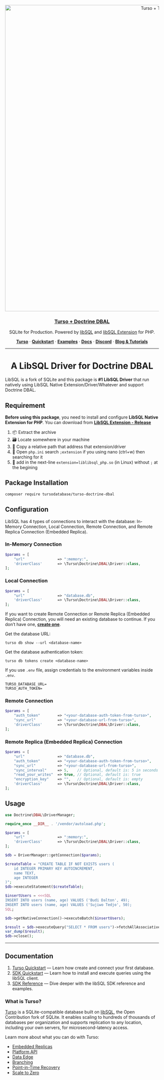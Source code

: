 <p align="center">
  <a href="https://github.com/darkterminal/turso-doctrine-dbal">
    <img alt="Turso + TypeScript" src="https://i.imgur.com/r009n2u.png" width="1000">
    <h3 align="center">Turso + Doctrine DBAL</h3>
  </a>
</p>

<p align="center">
  SQLite for Production. Powered by <a href="https://turso.tech/libsql">libSQL</a> and <a href="https://github.com/darkterminal/libsql-extension">libSQL Extension</a> for PHP.
</p>

<p align="center">
  <a href="https://turso.tech"><strong>Turso</strong></a> ·
  <a href="https://docs.turso.tech/sdk/php/orm/doctrine-dbal"><strong>Quickstart</strong></a> ·
  <a href="https://docs.turso.tech/sdk/php/orm/doctrine-dbal"><strong>Examples</strong></a> ·
  <a href="https://docs.turso.tech/sdk/php/orm/doctrine-dbal"><strong>Docs</strong></a> ·
  <a href="https://discord.com/invite/4B5D7hYwub"><strong>Discord</strong></a> ·
  <a href="https://blog.turso.tech/"><strong>Blog &amp; Tutorials</strong></a>
</p>

---

<h1 id="a-libsql-driver-for-doctrine" align="center">A LibSQL Driver for Doctrine DBAL</h1>

LibSQL is a fork of SQLite and this package is **#1 LibSQL Driver** that run natively using LibSQL Native Extension/Driver/Whatever and support Doctrine DBAL.

## Requirement

**Before using this package**, you need to install and configure **LibSQL Native Extension for PHP**. You can download from **[LibSQL Extension - Release](https://github.com/darkterminal/libsql-extension)**

1. 📦 Extract the archive
2. 🗃 Locate somewhere in your machine
3. 💽 Copy a relative path that address that extension/driver
4. 📂 Open `php.ini` search `;extension` if you using nano (ctrl+w) then searching for it
5. 📝 add in the next-line `extension=liblibsql_php.so` (in Linux) without `;` at the begining

## Package Installation

```bash
composer require tursodatabase/turso-doctrine-dbal
```

## Configuration

LibSQL has 4 types of connections to interact with the database: In-Memory Connection, Local Connection, Remote Connection, and Remote Replica Connection (Embedded Replica).

### In-Memory Connection

```php
$params = [
    "url"               => ":memory:",
    'driverClass'       => \Turso\Doctrine\DBAL\Driver::class,
];
```

### Local Connection

```php
$params = [
    "url"               => "database.db",
    'driverClass'       => \Turso\Doctrine\DBAL\Driver::class,
];
```

If you want to create Remote Connection or Remote Replica (Embedded Replica) Connection, you will need an existing database to continue. If you don’t have one, **[create one](https://docs.turso.tech/quickstart)**.

Get the database URL:
```shell
turso db show --url <database-name>
```

Get the database authentication token:
```shell
turso db tokens create <database-name>
```

If you use `.env` file, assign credentials to the environment variables inside `.env`.
```env
TURSO_DATABASE_URL=
TURSO_AUTH_TOKEN=
```

### Remote Connection

```php
$params = [
    "auth_token"        => "<your-database-auth-token-from-turso>",
    "sync_url"          => "<your-database-url-from-turso>",
    'driverClass'       => \Turso\Doctrine\DBAL\Driver::class,
];
```

### Remote Replica (Embedded Replica) Connection

```php
$params = [
    "url"               => "database.db",
    "auth_token"        => "<your-database-auth-token-from-turso>",
    "sync_url"          => "<your-database-url-from-turso>",
    "sync_interval"     => 5,    // Optional, default is: 5 in seconds
    "read_your_writes"  => true, // Optional, default is: true
    "encryption_key"    => "",   // Optional, default is: empty
    'driverClass'       => \Turso\Doctrine\DBAL\Driver::class,
];
```

## Usage

```php
use Doctrine\DBAL\DriverManager;

require_once __DIR__ . '/vendor/autoload.php';

$params = [
    "url"               => ":memory:",
    'driverClass'       => \Turso\Doctrine\DBAL\Driver::class,
];

$db = DriverManager::getConnection($params);

$createTable = "CREATE TABLE IF NOT EXISTS users (
    id INTEGER PRIMARY KEY AUTOINCREMENT,
    name TEXT,
    age INTEGER
)";
$db->executeStatement($createTable);

$insertUsers = <<<SQL
INSERT INTO users (name, age) VALUES ('Budi Dalton', 49);
INSERT INTO users (name, age) VALUES ('Sujiwo Tedjo', 50);
SQL;

$db->getNativeConnection()->executeBatch($insertUsers);

$result = $db->executeQuery("SELECT * FROM users")->fetchAllAssociative();
var_dump($result);
$db->close();
```

---

## Documentation

1. [Turso Quickstart](https://docs.turso.tech/quickstart) &mdash; Learn how create and connect your first database.
2. [SDK Quickstart](#) &mdash; Learn how to install and execute queries using the libSQL client.
3. [SDK Reference](#) &mdash; Dive deeper with the libSQL SDK reference and examples.

### What is Turso?

[Turso](https://turso.tech) is a SQLite-compatible database built on [libSQL](https://docs.turso.tech/libsql), the Open Contribution fork of SQLite. It enables scaling to hundreds of thousands of databases per organization and supports replication to any location, including your own servers, for microsecond-latency access.

Learn more about what you can do with Turso:

- [Embedded Replicas](https://docs.turso.tech/features/embedded-replicas)
- [Platform API](https://docs.turso.tech/features/platform-api)
- [Data Edge](https://docs.turso.tech/features/data-edge)
- [Branching](https://docs.turso.tech/features/branching)
- [Point-in-Time Recovery](https://docs.turso.tech/features/point-in-time-recovery)
- [Scale to Zero](https://docs.turso.tech/features/scale-to-zero)
